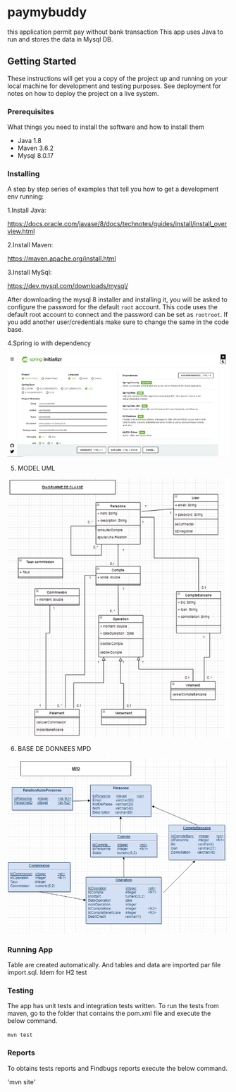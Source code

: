 # paymybuddy
this application permit pay without bank transaction
This app uses Java to run and stores the data in Mysql DB.

## Getting Started

These instructions will get you a copy of the project up and running on your local machine for development and testing purposes. See deployment for notes on how to deploy the project on a live system.

### Prerequisites

What things you need to install the software and how to install them

- Java 1.8
- Maven 3.6.2
- Mysql 8.0.17

### Installing

A step by step series of examples that tell you how to get a development env running:

1.Install Java:

https://docs.oracle.com/javase/8/docs/technotes/guides/install/install_overview.html

2.Install Maven:

https://maven.apache.org/install.html

3.Install MySql:

https://dev.mysql.com/downloads/mysql/

After downloading the mysql 8 installer and installing it, you will be asked to configure the password for the default `root` account.
This code uses the default root account to connect and the password can be set as `rootroot`. If you add another user/credentials make sure to change the same in the code base.

4.Spring io with dependency

![Options SPRING intializr](/image/optionSpringInitializr.png)

5. MODEL UML

![UML Class](/image/diagrammeClassPaymybuddy.png)

6. BASE DE DONNEES MPD

![MPD DENORMALISE](/image/MPDdenormalise.png)

### Running App

Table are created automatically. And tables and data are imported par file import.sql.
Idem for H2 test


### Testing

The app has unit tests and integration tests written.
To run the tests from maven, go to the folder that contains the pom.xml file and execute the below command.

`mvn test`

### Reports

To obtains tests reports and Findbugs reports execute the below command.

'mvn site'

